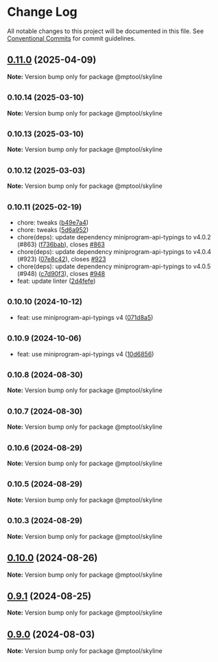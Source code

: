 # Change Log

All notable changes to this project will be documented in this file. See [Conventional Commits](https://conventionalcommits.org) for commit guidelines.

## [0.11.0](https://github.com/miniapp-tool/mptool/compare/v0.10.14...v0.11.0) (2025-04-09)

**Note:** Version bump only for package @mptool/skyline

## <small>0.10.14 (2025-03-10)</small>

**Note:** Version bump only for package @mptool/skyline

## <small>0.10.13 (2025-03-10)</small>

**Note:** Version bump only for package @mptool/skyline

## <small>0.10.12 (2025-03-03)</small>

**Note:** Version bump only for package @mptool/skyline

## <small>0.10.11 (2025-02-19)</small>

- chore: tweaks ([b49e7a4](https://github.com/miniapp-tool/mptool/commit/b49e7a4))
- chore: tweaks ([5d6a952](https://github.com/miniapp-tool/mptool/commit/5d6a952))
- chore(deps): update dependency miniprogram-api-typings to v4.0.2 (#863) ([f736bab](https://github.com/miniapp-tool/mptool/commit/f736bab)), closes [#863](https://github.com/miniapp-tool/mptool/issues/863)
- chore(deps): update dependency miniprogram-api-typings to v4.0.4 (#923) ([07e8c42](https://github.com/miniapp-tool/mptool/commit/07e8c42)), closes [#923](https://github.com/miniapp-tool/mptool/issues/923)
- chore(deps): update dependency miniprogram-api-typings to v4.0.5 (#948) ([c7d90f3](https://github.com/miniapp-tool/mptool/commit/c7d90f3)), closes [#948](https://github.com/miniapp-tool/mptool/issues/948)
- feat: update linter ([2d4fefe](https://github.com/miniapp-tool/mptool/commit/2d4fefe))

## <small>0.10.10 (2024-10-12)</small>

- feat: use miniprogram-api-typings v4 ([071d8a5](https://github.com/miniapp-tool/mptool/commit/071d8a5))

## <small>0.10.9 (2024-10-06)</small>

- feat: use miniprogram-api-typings v4 ([10d6856](https://github.com/miniapp-tool/mptool/commit/10d6856))

## <small>0.10.8 (2024-08-30)</small>

**Note:** Version bump only for package @mptool/skyline

## <small>0.10.7 (2024-08-30)</small>

**Note:** Version bump only for package @mptool/skyline

## <small>0.10.6 (2024-08-29)</small>

**Note:** Version bump only for package @mptool/skyline

## <small>0.10.5 (2024-08-29)</small>

**Note:** Version bump only for package @mptool/skyline

## <small>0.10.3 (2024-08-29)</small>

**Note:** Version bump only for package @mptool/skyline

## [0.10.0](https://github.com/miniapp-tool/mptool/compare/v0.9.1...v0.10.0) (2024-08-26)

**Note:** Version bump only for package @mptool/skyline

## [0.9.1](https://github.com/miniapp-tool/mptool/compare/v0.9.0...v0.9.1) (2024-08-25)

**Note:** Version bump only for package @mptool/skyline

## [0.9.0](https://github.com/miniapp-tool/mptool/compare/v0.8.6...v0.9.0) (2024-08-03)

**Note:** Version bump only for package @mptool/skyline
